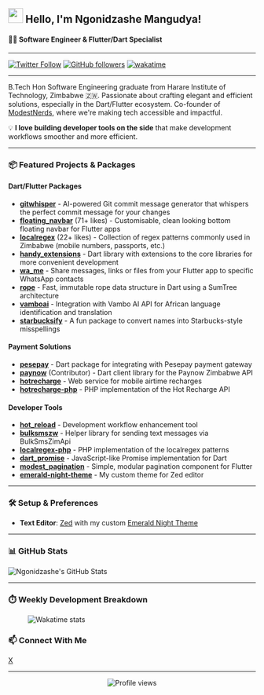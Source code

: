 ## <img src="https://raw.githubusercontent.com/TheDudeThatCode/TheDudeThatCode/master/Assets/Hi.gif" width="30"> **Hello, I'm Ngonidzashe Mangudya!**

#### 👨‍💻 Software Engineer & Flutter/Dart Specialist

---

[![Twitter Follow](https://img.shields.io/twitter/follow/iamngoni?style=social)](https://x.com/iamngoni)
[![GitHub followers](https://img.shields.io/github/followers/iamngoni?style=social)](https://github.com/iamngoni)
[![wakatime](https://wakatime.com/badge/user/c0cf4283-a9c5-4c2b-b11a-ab0fff109b96.svg)](https://wakatime.com/@c0cf4283-a9c5-4c2b-b11a-ab0fff109b96)

---

B.Tech Hon Software Engineering graduate from Harare Institute of Technology, Zimbabwe 🇿🇼. Passionate about crafting elegant and efficient solutions, especially in the Dart/Flutter ecosystem. Co-founder of [ModestNerds](https://www.modestnerds.co), where we're making tech accessible and impactful.

💡 **I love building developer tools on the side** that make development workflows smoother and more efficient.

---

### 📦 Featured Projects & Packages

#### Dart/Flutter Packages
- **[gitwhisper](https://pub.dev/packages/gitwhisper)** - AI-powered Git commit message generator that whispers the perfect commit message for your changes
- **[floating_navbar](https://pub.dev/packages/floating_navbar)** (71+ likes) - Customisable, clean looking bottom floating navbar for Flutter apps
- **[localregex](https://pub.dev/packages/localregex)** (22+ likes) - Collection of regex patterns commonly used in Zimbabwe (mobile numbers, passports, etc.)
- **[handy_extensions](https://pub.dev/packages/handy_extensions)** - Dart library with extensions to the core libraries for more convenient development
- **[wa_me](https://pub.dev/packages/wa_me)** - Share messages, links or files from your Flutter app to specific WhatsApp contacts
- **[rope](https://pub.dev/packages/rope)** - Fast, immutable rope data structure in Dart using a SumTree architecture
- **[vamboai](https://pub.dev/packages/vamboai)** - Integration with Vambo AI API for African language identification and translation
- **[starbucksify](https://pub.dev/packages/starbucksify)** - A fun package to convert names into Starbucks-style misspellings

#### Payment Solutions
- **[pesepay](https://pub.dev/packages/pesepay)** - Dart package for integrating with Pesepay payment gateway
- **[paynow](https://pub.dev/packages/paynow)** (Contributor) - Dart client library for the Paynow Zimbabwe API
- **[hotrecharge](https://github.com/iamngoni/hotrecharge)** - Web service for mobile airtime recharges
- **[hotrecharge-php](https://github.com/iamngoni/hotrecharge-php)** - PHP implementation of the Hot Recharge API

#### Developer Tools
- **[hot_reload](https://github.com/iamngoni/hot_reload)** - Development workflow enhancement tool
- **[bulksmszw](https://github.com/iamngoni/bulksmszw)** - Helper library for sending text messages via BulkSmsZimApi
- **[localregex-php](https://github.com/iamngoni/localregex-php)** - PHP implementation of the localregex patterns
- **[dart_promise](https://pub.dev/packages/dart_promise)** - JavaScript-like Promise implementation for Dart
- **[modest_pagination](https://pub.dev/packages/modest_pagination)** - Simple, modular pagination component for Flutter
- **[emerald-night-theme](https://github.com/iamngoni/emerald-night-theme)** - My custom theme for Zed editor

---

### 🛠️ Setup & Preferences
- **Text Editor**: [Zed](https://zed.dev/) with my custom [Emerald Night Theme](https://github.com/iamngoni/emerald-night-theme)

---

### 📊 GitHub Stats

![Ngonidzashe's GitHub Stats](https://github-readme-stats.vercel.app/api?username=iamngoni&show_icons=true&count_private=true&bg_color=0D1117&border_radius=10&hide_title=true&text_color=FFF&icon_color=296ECA&)

---

### ⏱️ Weekly Development Breakdown

<figure>
  <img src="https://wakatime.com/share/@iamngoni/a9081d55-0d50-4250-b917-32cf339885a9.svg" alt="Wakatime stats" />
</figure>

### 📫 Connect With Me

[X](https://x.com/iamngoni_)

---

<p align="center">
  <img src="https://komarev.com/ghpvc/?username=iamngoni&color=blue" alt="Profile views" />
</p>
